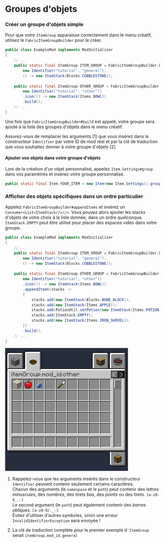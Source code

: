 # Groupes d'objets

### Créer un groupe d'objets simple

Pour que votre `ItemGroup` apparaisse correctement dans le menu créatif,
utilisez le `FabricItemGroupBuilder` pour le créer.

```java
public class ExampleMod implements ModInitializer
{
    // ...
    public static final ItemGroup ITEM_GROUP = FabricItemGroupBuilder.build(
        new Identifier("tutorial", "general"),
        () -> new ItemStack(Blocks.COBBLESTONE));
    
    public static final ItemGroup OTHER_GROUP = FabricItemGroupBuilder.create(
        new Identifier("tutorial", "other"))
        .icon(() -> new ItemStack(Items.BOWL))
        .build();
    // ...
}
```

Une fois que `FabricItemGroupBuilder#build` est appelé, votre groupe
sera ajouté à la liste des groupes d'objets dans le menu créatif.

Assurez-vous de remplacer les arguments \[1\] que vous insérez dans le
constructeur `Identifier` par votre ID de mod réel et par la clé de
traduction que vous souhaitez donner à votre groupe d'objets \[2\].

#### Ajouter vos objets dans votre groupe d'objets

Lors de la création d'un objet personnalisé, appelez
`Item.Settings#group` dans vos paramètres et insérez votre groupe
personnalisé.

```java
public static final Item YOUR_ITEM = new Item(new Item.Settings().group(ExampleMod.ITEM_GROUP));
```

### Afficher des objets spécifiques dans un ordre particulier

Appelez `FabricItemGroupBuilder#appendItems` et insérez un
`Consumer<List<ItemStack//>//>`. Vous pouvez alors ajouter les stacks
d'objets de votre choix à la liste donnée, dans un ordre quelconque.
`ItemStack.EMPTY` peut être utilisé pour placer des espaces vides dans
votre groupe.

```java
public class ExampleMod implements ModInitializer
{
    // ...
    public static final ItemGroup ITEM_GROUP = FabricItemGroupBuilder.build(
        new Identifier("tutorial", "general"),
        () -> new ItemStack(Blocks.COBBLESTONE));
    
    public static final ItemGroup OTHER_GROUP = FabricItemGroupBuilder.create(
        new Identifier("tutorial", "other"))
        .icon(() -> new ItemStack(Items.BOWL))
        .appendItems(stacks ->
        {
            stacks.add(new ItemStack(Blocks.BONE_BLOCK));
            stacks.add(new ItemStack(Items.APPLE));
            stacks.add(PotionUtil.setPotion(new ItemStack(Items.POTION), Potions.WATER));
            stacks.add(ItemStack.EMPTY);
            stacks.add(new ItemStack(Items.IRON_SHOVEL));
        })
        .build();
    // ...
}
```

![](../../images/tutorial/item_group_append_items.png)

1. Rappelez-vous que les arguments insérés dans le constructeur
   `Identifier` peuvent contenir seulement certains caractères.  
   Chacun des arguments (le `namespace` et le `path`) peut contenir des
   *lettres minuscules*, des *nombres*, des *tirets bas*, des *points*
   ou des *tirets*. `[a-z0-9_.-]`  
   Le second argument (le `path`) peut également contenir des *barres
   obliques*. `[a-z0-9/._-]`  
   Évitez d'utiliser d'autres symboles, sinon une erreur
   `InvalidIdentifierException` sera envoyée \!

2. La clé de traduction complète pour le premier exemple d`'ItemGroup`
   serait `itemGroup.mod_id.general`

